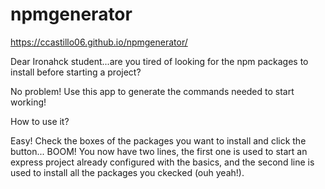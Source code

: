 # npmgenerator

https://ccastillo06.github.io/npmgenerator/

Dear Ironahck student...are you tired of looking for the npm packages to install before starting a project?

No problem! Use this app to generate the commands needed to start working!

How to use it?

Easy! Check the boxes of the packages you want to install and click the button... BOOM! You now have two lines, the first one is used to start an express project already configured with the basics, and the second line is used to install all the packages you ckecked (ouh yeah!).
